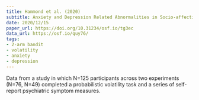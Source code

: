 ```yaml
---
title: Hammond et al. (2020)
subtitle: Anxiety and Depression Related Abnormalities in Socio-affective Learning
date: 2020/12/15
paper_url: https://doi.org/10.31234/osf.io/tg3ec
data_url: https://osf.io/quy76/
tags:
- 2-arm bandit
- volatility
- anxiety
- depression
---
```


Data from a study in which N=125 participants across two experiments (N=76, N=49) completed a probabilistic volatility task and a series of self-report psychiatric symptom measures.
